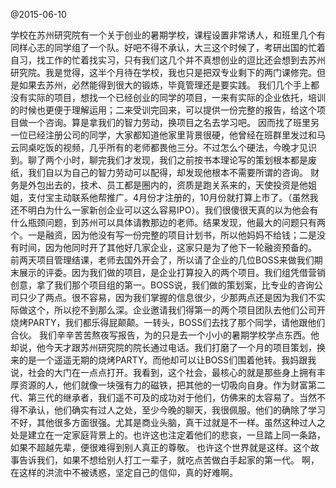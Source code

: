 
@2015-06-10

学校在苏州研究院有一个关于创业的暑期学校，课程设置非常诱人，和班里几个有同样心志的同学组了一个队。好吧不得不承认，大三这个时候了，考研出国的忙着自习，找工作的忙着找实习，只有我们这几个并不真想创业的逗比还会想到去苏州研究院。我是觉得，这半个月待在学校，我也只是把双专业剩下的两门课修完。但是如果去苏州，必然能得到很大的锻炼，毕竟管理还是要实践。
       我们几个手上都没有实际的项目，想找一个已经创业的同学的项目，一来有实际的企业依托，培训的时候也更便于理解运用；二来受训完回来，可以提供一份完整的报告，给这个项目做一个咨询。算是拿我们的智力劳动，换项目之名去学习吧。
       因而找了班里另一位已经注册公司的同学，大家都知道他家里背景很硬，他曾经在班群里发过和马云同桌吃饭的视频，几乎所有的老师都畏他三分。不过怎么个硬法，今晚才见识到。聊了两个小时，聊完我们才发现，我们之前按书本理论写的策划根本都是废纸，我们自以为自己的智力劳动可以配得，却发现他根本不需要所谓的咨询。
        财务是外包出去的，技术、员工都是圈内的，资质是跑关系来的，天使投资是他姐姐，支付宝主动联系他帮推广。4月份才注册的，10月份就打算上市了。（虽然我还不明白为什么一家新创企业可以这么容易IPO）。我们很傻很天真的以为他会有什么瓶颈问题，到苏州可以具体请教那边的老师。结果发现，他最大的问题只有两个。一是融资，因为他没有写一份完整的项目计划书，所以他妈妈不给钱；二是没有时间，因为他同时开了其他好几家企业，这家只是为了他下一轮融资预备的。
        前两天项目管理结课，老师去国外开会了，所以请了企业的几位BOSS来做我们期末展示的评委。因为我们做的项目，是企业打算投入的两个项目。我们组凭借营销创意，拿了我们那个项目组的第一。BOSS说，我们做的策划案，比专业的咨询公司只少了两点。很不容易，因为我们掌握的信息很少，少那两点还是因为我们不实际做这个，所以挖不到那么深。企业邀请我们得第一的两个项目团队去他们公司开烧烤PARTY，我们都乐得屁颠颠。一转头，BOSS们去找了那个同学，请他跟他们合伙。
       我们辛辛苦苦熬夜写报告，为的只是去一个小小的暑期学校学点东西。他却说，他今天才跟苏州研究院的院长通过电话。我们打磨了一个月的项目策划，换来的是一个遥遥无期的烧烤PARTY。而他却可以让BOSS们围着他转。我妈跟我说，社会的大门在一点点打开。我看到，这个社会，最核心的就是那些身上拥有丰厚资源的人，他们就像一块强有力的磁铁，把其他的一切吸向自身。作为财富第二代、第三代的继承者，我们遥不可及的成功对于他们，仿佛来的太容易了。当然不得不承认，他们确实有过人之处，至少今晚的聊天，我很佩服。他们的确除了学习不好，其他很多方面很强。尤其是商业头脑，真干过就是不一样。虽然这种过人之处是建立在一定家庭背景上的。也许这也注定着他们的悲哀，一旦踏上同一条路，如果不超越先辈，便很难得到别人真正的尊敬。
       也许这个世界就是这样。这个故事告诉我们，如果不想给别人打工一辈子，就吃点苦做白手起家的第一代。
       啊，在这样的洪流中不被诱惑，坚定自己的信仰，真的好难啊。
